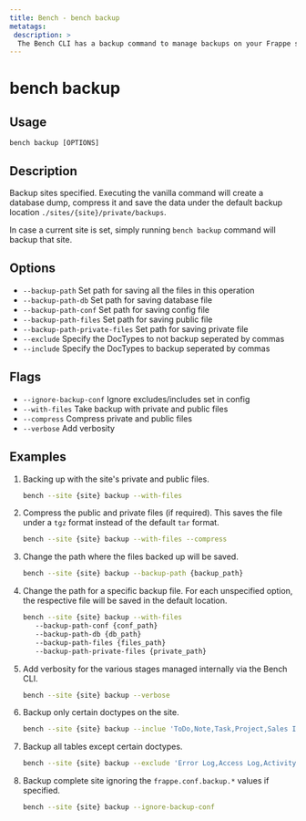 ```yaml
---
title: Bench - bench backup
metatags:
 description: >
  The Bench CLI has a backup command to manage backups on your Frappe sites.
---
```


# bench backup

## Usage

    bench backup [OPTIONS]

## Description

Backup sites specified. Executing the vanilla command will create a database
dump, compress it and save the data under the default backup location
`./sites/{site}/private/backups`.

In case a current site is set, simply running `bench backup` command will backup
that site.

## Options

  - `--backup-path` Set path for saving all the files in this operation
  - `--backup-path-db` Set path for saving database file
  - `--backup-path-conf` Set path for saving config file
  - `--backup-path-files` Set path for saving public file
  - `--backup-path-private-files` Set path for saving private file
  - `--exclude` Specify the DocTypes to not backup seperated by commas
  - `--include` Specify the DocTypes to backup seperated by commas

## Flags

  - `--ignore-backup-conf` Ignore excludes/includes set in config
  - `--with-files` Take backup with private and public files
  - `--compress` Compress private and public files
  - `--verbose` Add verbosity


## Examples

1. Backing up with the site's private and public files.

   ```bash
   bench --site {site} backup --with-files
   ```

1. Compress the public and private files (if required). This saves the file
   under a `tgz` format instead of the default `tar` format.

   ```bash
   bench --site {site} backup --with-files --compress
   ```

1. Change the path where the files backed up will be saved.

    ```bash
   bench --site {site} backup --backup-path {backup_path}
    ```

1. Change the path for a specific backup file. For each unspecified option, the
   respective file will be saved in the default location.

   ```bash
   bench --site {site} backup --with-files
      --backup-path-conf {conf_path}
      --backup-path-db {db_path}
      --backup-path-files {files_path}
      --backup-path-private-files {private_path}
   ```

1. Add verbosity for the various stages managed internally via the Bench CLI.

    ```bash
   bench --site {site} backup --verbose
    ```

1. Backup only certain doctypes on the site.

    ```bash
   bench --site {site} backup --inclue 'ToDo,Note,Task,Project,Sales Invoice'
    ```

1. Backup all tables except certain doctypes.

    ```bash
   bench --site {site} backup --exclude 'Error Log,Access Log,Activity Log,Version'
    ```

1. Backup complete site ignoring the `frappe.conf.backup.*` values if specified.

    ```bash
   bench --site {site} backup --ignore-backup-conf
    ```
